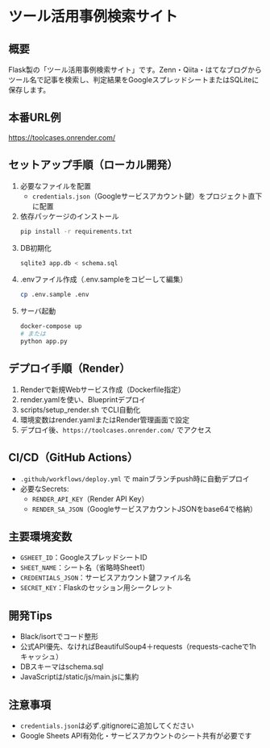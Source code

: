 # ツール活用事例検索サイト

## 概要
Flask製の「ツール活用事例検索サイト」です。Zenn・Qiita・はてなブログからツール名で記事を検索し、判定結果をGoogleスプレッドシートまたはSQLiteに保存します。

## 本番URL例
https://toolcases.onrender.com/

## セットアップ手順（ローカル開発）
1. 必要なファイルを配置
   - `credentials.json`（Googleサービスアカウント鍵）をプロジェクト直下に配置
2. 依存パッケージのインストール
   ```sh
   pip install -r requirements.txt
   ```
3. DB初期化
   ```sh
   sqlite3 app.db < schema.sql
   ```
4. .envファイル作成（.env.sampleをコピーして編集）
   ```sh
   cp .env.sample .env
   ```
5. サーバ起動
   ```sh
   docker-compose up
   # または
   python app.py
   ```

## デプロイ手順（Render）
1. Renderで新規Webサービス作成（Dockerfile指定）
2. render.yamlを使い、Blueprintデプロイ
3. scripts/setup_render.sh でCLI自動化
4. 環境変数はrender.yamlまたはRender管理画面で設定
5. デプロイ後、`https://toolcases.onrender.com/` でアクセス

## CI/CD（GitHub Actions）
- `.github/workflows/deploy.yml` で mainブランチpush時に自動デプロイ
- 必要なSecrets:
  - `RENDER_API_KEY`（Render API Key）
  - `RENDER_SA_JSON`（GoogleサービスアカウントJSONをbase64で格納）

## 主要環境変数
- `GSHEET_ID`：GoogleスプレッドシートID
- `SHEET_NAME`：シート名（省略時Sheet1）
- `CREDENTIALS_JSON`：サービスアカウント鍵ファイル名
- `SECRET_KEY`：Flaskのセッション用シークレット

## 開発Tips
- Black/isortでコード整形
- 公式API優先、なければBeautifulSoup4＋requests（requests-cacheで1hキャッシュ）
- DBスキーマはschema.sql
- JavaScriptは/static/js/main.jsに集約

## 注意事項
- `credentials.json`は必ず.gitignoreに追加してください
- Google Sheets API有効化・サービスアカウントのシート共有が必要です 